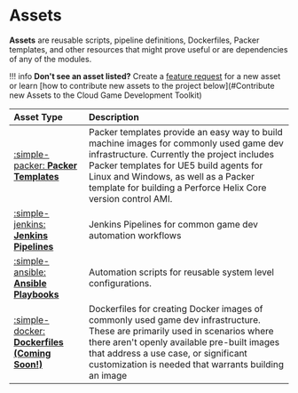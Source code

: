 # Assets

**Assets** are reusable scripts, pipeline definitions, Dockerfiles, Packer templates, and other resources that might prove useful or are dependencies of any of the modules.

!!! info
    **Don't see an asset listed?** Create a [feature request](https://github.com/aws-games/cloud-game-development-toolkit/issues/new?assignees=&labels=feature-request&projects=&template=feature_request.yml&title=Feature+request%3A+TITLE) for a new asset or learn [how to contribute new assets to the project below](#Contribute new Assets to the Cloud Game Development Toolkit)

| Asset Type | Description |
| :--------------------------------------------------------------- | :- |
| [:simple-packer: __Packer Templates__](./packer/index.md)              | Packer templates provide an easy way to build machine images for commonly used game dev infrastructure. Currently the project includes Packer templates for UE5 build agents for Linux and Windows, as well as a Packer template for building a Perforce Helix Core version control AMI. |
| [:simple-jenkins: __Jenkins Pipelines__](./jenkins-pipelines/jenkins-pipelines.md) | Jenkins Pipelines for common game dev automation workflows |
| [:simple-ansible: __Ansible Playbooks__](./ansible-playbooks/ansible-playbooks.md)         | Automation scripts for reusable system level configurations. |
| [:simple-docker: __Dockerfiles (Coming Soon!)__](./dockerfiles.md)              | Dockerfiles for creating Docker images of commonly used game dev infrastructure. These are primarily used in scenarios where there aren't openly available pre-built images that address a use case, or significant customization is needed that warrants building an image |
